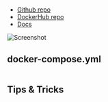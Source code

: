 #
- [Github repo]()
- [DockerHub repo]()
- [Docs]()

![Screenshot]()


## docker-compose.yml
```yml

```


## Tips & Tricks
